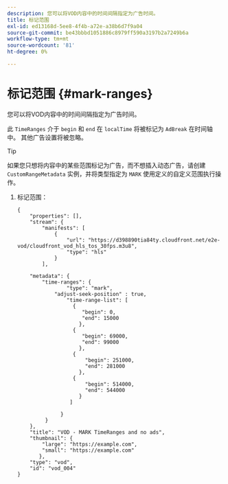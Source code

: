 ```yaml
---
description: 您可以将VOD内容中的时间间隔指定为广告时间。
title: 标记范围
exl-id: ed13168d-5ee8-4f4b-a72e-a38b6d7f9a04
source-git-commit: be43bbbd1051886c8979ff590a3197b2a7249b6a
workflow-type: tm+mt
source-wordcount: '81'
ht-degree: 0%

---
```


# 标记范围 {#mark-ranges}

您可以将VOD内容中的时间间隔指定为广告时间。

此 `TimeRanges` 介于 `begin` 和 `end` 在 `localTime` 将被标记为 `AdBreak` 在时间轴中。 其他广告设置将被忽略。

>[!TIP]
>
>如果您只想将内容中的某些范围标记为广告，而不想插入动态广告，请创建 `CustomRangeMetadata` 实例，并将类型指定为 `MARK` 使用定义的自定义范围执行操作。

1. 标记范围：

   ```
   {   
       "properties": [],
       "stream": {
           "manifests": [
               {
                   "url": "https://d398890tia84ty.cloudfront.net/e2e-vod/cloudfront_vod_hls_tos_30fps.m3u8",
                   "type": "hls"
               }
           ],
   
       "metadata": {
           "time-ranges": {
                   "type": "mark",
               "adjust-seek-position" : true,   
                   "time-range-list": [
                     {
                        "begin": 0,
                        "end": 15000
                       },
                     {
                        "begin": 69000,
                        "end": 99000
                       },
                     {
                         "begin": 251000,
                         "end": 281000
                       },
                     {
                         "begin": 514000,
                         "end": 544000
                       }
                    ]
   
                 }
            }           
       },   
       "title": "VOD - MARK TimeRanges and no ads",
       "thumbnail": {
           "large": "https://example.com",
           "small": "https://example.com"
          },
       "type": "vod",
       "id": "vod_004"
   }
   ```
